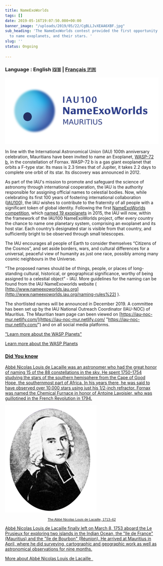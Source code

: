 ```yaml
---
title: NameExoWorlds
tags: []
date: 2019-05-16T19:07:50.000+00:00
banner_image: "/uploads/2019/05/22/CgBLLJvXEAA6XBF.jpg"
sub_heading: 'The NameExoWorlds contest provided the first opportunity for the public
  to name exoplanets, and their stars. '
slug: ''
status: Ongoing

---
```

### Language : **English 🇬🇧** | [Français 🇫🇷](/activities/nameexoworlds_fr)

![](/uploads/2019/06/12/nameexomur.jpg)

In line with the International Astronomical Union (IAU) 100th anniversary celebration, Mauritians have been invited to name an Exoplanet, [WASP-72 b](https://exoplanets.nasa.gov/exoplanet-catalog/5144/wasp-72-b/), in the constellation of Fornax. WASP-72 b is a gas giant exoplanet that orbits a F-type star. Its mass is 2.3 times that of Jupiter, it takes 2.2 days to complete one orbit of its star. Its discovery was announced in 2012.

As part of the IAU's mission to promote and safeguard the science of astronomy through international cooperation, the IAU is the authority responsible for assigning official names to celestial bodies. Now, while celebrating its first 100 years of fostering international collaboration ([IAU100](http://www.iau-100.org/)), the IAU wishes to contribute to the fraternity of all people with a significant token of global identity. Following the first [NameExoWorlds competition](http://www.nameexoworlds.iau.org/first-edition), which [named 19 exoplanets](https://www.iau.org/news/pressreleases/detail/iau1514/) in 2015, the IAU will now, within the framework of the IAU100 NameExoWorlds project, offer every country the chance to name one planetary system, comprising an exoplanet and its host star. Each country’s designated star is visible from that country, and sufficiently bright to be observed through small telescopes.

The IAU encourages all people of Earth to consider themselves “Citizens of the Cosmos”, and set aside borders, wars, and cultural differences for a universal, peaceful view of humanity as just one race, possibly among many cosmic neighbours in the Universe.

“The proposed names should be of things, people, or places of long-standing cultural, historical, or geographical significance, worthy of being assigned to a celestial object” - IAU. More guidelines for the naming can be found from the IAU NameExoworlds website ( [http://www.nameexoworlds.iau.org](http://www.nameexoworlds.iau.org/naming-rules%22) ).

The shortlisted names will be announced in December 2019. A committee has been set up by the IAU National Outreach Coordinator (IAU-NOC) of Mauritius. The Mauritian team page can been viewed on [https://iau-noc-mur.netlify.com/](https://iau-noc-mur.netlify.com/ "https://iau-noc-mur.netlify.com/") and on all social media platforms.

["Learn more about the WASP Planets"](https://wasp-planets.net/ )

<a href="https://docs.google.com/forms/d/e/1FAIpQLSdKE_TB5dbS60Sgi6NDkpr_GjA6MmfRRp6Y2IZRWGE9oIovGQ/viewform" target="_blank" class="pure-button button-success button-xlarge" title="Submit your proposal">Learn more about the WASP Planets  <i class="fa fa-chevron-right"></i>

### **Did You know**

Abbé Nicolas Louis de Lacaille was an astronomer who had the great honor of naming 15 of the 88 constellations in the sky. He spent 1750-1754 studying the stars of the southern hemisphere from the Cape of Good Hope, the southernmost part of Africa. In his years there, he was said to have observed over 10,000 stars using just his 1/2-inch refractor. Fornax was named the Chemical Furnace in honor of Antoine Lavoisier, who was guillotined in the French Revolution in 1794.

![The Abbé Nicolas Louis de Lacaille, 1713–62.](/uploads/2019/06/12/Lacaille.png "The Abbé Nicolas Louis de Lacaille, 1713–62.")

<p style=" font-size: 80%;font-family: Verdana, Arial,sans-serif; text-align: center; ">The Abbé Nicolas Louis de Lacaille, 1713–62</p>

Abbé Nicolas Louis de Lacaille finally left on March 8, 1753 aboard the Le Prusieux for exploring two islands in the Indian Ocean, the "Ile de France" (Mauritius) and the "Ile de Bourbon" (Réunion). He arrived at Mauritius in April, where he did surveying, cartographic and geographic work as well as astronomical observations for nine months.

<a href="https://academic.oup.com/astrogeo/article/43/2/2.25/281196" target="_blank" class="pure-button button-success button-xlarge" title="More about Abbé Nicolas Louis de Lacaille">More about Abbé Nicolas Louis de Lacaille  <i class="fa fa-chevron-right"></i>